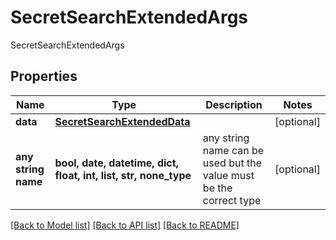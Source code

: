 # SecretSearchExtendedArgs

SecretSearchExtendedArgs

## Properties
Name | Type | Description | Notes
------------ | ------------- | ------------- | -------------
**data** | [**SecretSearchExtendedData**](SecretSearchExtendedData.md) |  | [optional] 
**any string name** | **bool, date, datetime, dict, float, int, list, str, none_type** | any string name can be used but the value must be the correct type | [optional]

[[Back to Model list]](../README.md#documentation-for-models) [[Back to API list]](../README.md#documentation-for-api-endpoints) [[Back to README]](../README.md)



